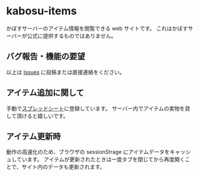 # kabosu-items
かぼすサーバーのアイテム情報を閲覧できる web サイトです。
これはかぼすサーバーが公式に提供するものではありません。

## バグ報告・機能の要望
以上は [Issues](https://github.com/yuitaa/kabosu-items/issues) に投稿または直接連絡をください。

## アイテム追加に関して
手動で[スプレッドシート](https://docs.google.com/spreadsheets/d/12pAzCsrdEG8uBqrkZDYCybXpcvidlAOjOlWl2FRALBM/edit?usp=sharing)に登録しています。
サーバー内でアイテムの実物を貸して頂けると嬉しいです。

## アイテム更新時
動作の高速化のため、ブラウザの sessionStrage にアイテムデータをキャッシュしています。
アイテムが更新されたときは一度タブを閉じてから再度開くことで、サイト内のデータも更新されます。

